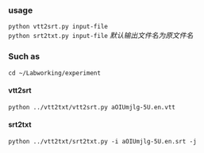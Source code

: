 ### usage 
`python vtt2srt.py input-file`  
`python srt2txt.py input-file`   *默认输出文件名为原文件名*

### Such as
`cd ~/Labworking/experiment`  
#### vtt2srt
`python ../vtt2txt/vtt2srt.py aOIUmjlg-5U.en.vtt`
#### srt2txt
`python ../vtt2txt/srt2txt.py -i aOIUmjlg-5U.en.srt -j`
